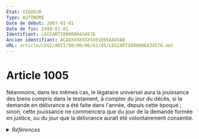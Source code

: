 ```yaml
---
État: VIGUEUR
Type: AUTONOME
Date de début: 2007-01-01
Date de fin: 2999-01-01
Identifiant: LEGIARTI000006434576
Ancien identifiant: ACAXXXXXXXX5X01005AAXXAB
URL: article/LEGI/ARTI/00/00/06/43/45/LEGIARTI000006434576.xml
---
```


<h1>Article 1005</h1>

Néanmoins, dans les mêmes cas, le légataire universel aura la jouissance des
biens compris dans le testament, à compter du jour du décès, si la demande en
délivrance a été faite dans l'année, depuis cette époque ; sinon, cette
jouissance ne commencera que du jour de la demande formée en justice, ou du jour
que la délivrance aurait été volontairement consentie.


<details>
  <summary><em>Références</em></summary>

  <h2>Articles faisant référence à l'article</h2>
  
  <ul>
    <li>
      <a href="https://legal.tricoteuses.fr//redirection/LEGIARTI000006284843?vers=git&vers=legifrance">LOI n° 2006-728 du 23 juin 2006 portant réforme des successions et des libéralités - article 9 ENTIEREMENT_MODIF</a> MODIFICATION cible
    </li>
  </ul>
  
  <h2>Références faites par l'article</h2>
  
  <ul>
    <li>
      CODIFICATION source Loi 1803-05-03
    </li>
    <li>
      2006-06-23 MODIFICATION source <a href="https://legal.tricoteuses.fr//redirection/LEGIARTI000006284843?vers=git&vers=legifrance">LOI n° 2006-728 du 23 juin 2006 portant réforme des successions et des libéralités - article 9 ENTIEREMENT_MODIF</a>
    </li>
  </ul>
</details>
